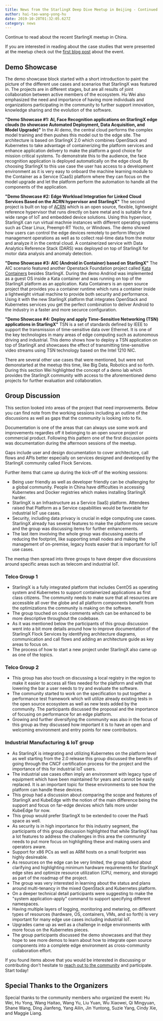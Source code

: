 ```yaml
---
title: News from the StarlingX Deep Dive Meetup in Beijing - Continued
author: hai-tao-wang-yong-hu
date: 2019-10-28T01:32:05.627Z
category: news
---
```


Continue to read about the recent StarlingX meetup in China. <!-- more -->

If you are interested in reading about the case studies that were presented at the meetup check out the [first blog post]() about the event.

## Demo Showcase
The demo showcase block started with a short introduction to paint the picture of the different use cases and scenarios that StarlingX was featured in. The projects are in different stages, but are all results of joint collaboration between active members of the ecosystem. Hu Wei also emphasized the need and importance of having more individuals and organizations participating in the community to further support innovation, knowledge sharing and the evolution of the software.

**"Demo Showcase #1: AI, Face Recognition applications on StarlingX edge clouds (to showcase Automated Deployment, Data Acquisition, and Model Upgrade)"**
In the AI demo, the central cloud performs the complex model training and then pushes this model out to the edge site. The architecture is based on StarlingX 2.0 which combines OpenStack and Kubernetes to take advantage of containerizing the platform services and enhance application delivery to make the platform a good choice for mission critical systems. To demonstrate this to the audience, the face recognition application is deployed automatically on the edge cloud. By choosing StarlingX to this use case the user has access to a development environment as it is very easy to onboard the machine learning module to the Container as a Service (CaaS) platform where they can focus on the model upgrade and let the platform perform the automation to handle all the components of the application.

**"Demo Showcase #2: Edge Workload Integration for Linked Cloud Services Based on the ACRN hypervisor and StarlingX"**
The second project is built on top of [ACRN](https://projectacrn.org) which is an open source, flexible, lightweight reference hypervisor that runs directly on bare metal and is suitable for a wide range of IoT and embedded device solutions. Using this hypervisor, StarlingX can run virtual machnie instances with different operating systems such as Clear Linux, Preempt-RT Yocto, or Windows. The demo showed how users can control the edge devices remotely to perform lifecycle management operations as well as to collect real-time data from the motor and analyze it in the central cloud. A containerized service with Data Analytics Reference Stack (DARS) was deployed on top of StarlingX for motor data analysis and anomaly detection.

**"Demo Showcase #3: AIC (Android in Container) based on StarlingX"**
The AIC scenario featured another Openstack Foundation project called [Kata Containers](https://katacontainers.io) besides StarlingX. During the demo Andriod was implemented as a guest OS inside a Kata container and was running on top of the StarlingX platform as an application. Kata Containers is an open source project that provides you a container runtime which runs a container inside a lightweight virtual machine to provide both security and performance. Using it with the new StarlingX platform that integrates OpenStack and Kubernetes services you get the perfect combination to deliver Android to the industry in a faster and more securce configuration.

**"Demo Showcase #4: Deploy and apply Time-Sensitive Networking (TSN) applications in StarlingX"**
TSN is a set of standards defined by IEEE to support the transmission of time-sensitive data over Ethernet. It is one of the key technologies in many areas of edge computing such as autonomous driving and industrial. This demo shows how to deploy a TSN application on top of StarlingX and showcases the effect of transmitting time-sensitive video streams using TSN technology based on the Intel 1210 NIC.

There are several other use cases that were mentioned, but were not demonstarted at the meetup this time, like Big Data, Robotics and so forth. During this section Wei highlighted the concept of a demo lab which provides the StarlingX community with access to the aforementioned demo projects for further evaluation and collaboration.

## Group Discussion

This section looked into areas of the project that need improvements. Below you can find note from the working sessions including an outline of the discussions as well as gaps that the community is looking into to fix.

Documentation is one of the areas that can always use some work and improvements regardles off it belonging to an open source project or commercial product. Following this pattern one of the first discussion points was documentation during the afternoon sessions of the meetup.

Gaps include user and design documentation to cover architecture, call flows and APIs better especially on services designed and developed by the StarlingX community called Flock Services. 

Further items that came up during the kick-off of the working sessions:

- Being user friendly as well as developer friendly can be challenging for a global community. People in China have difficulties in accessing Kubernetes and Docker registries which makes installing StarlingX harder.
- StarlingX is an Infrastructure as a Service (IaaS) platform. Attendees raised that Platform as a Service capabilities would be favorable for industrial IoT use cases.
- Security, including data privacy is crucial in edge computing use cases. StarlingX already has several features to make the platform more secure and the group was discussing items for further enhancements.
- The last item involving the whole group was discussing asects of reducing the footprint, like supporting small nodes and making the management of on-premise, legacy hosts easier that is important for IoT use cases.

The meetup then spread into three groups to have deeper dive discussions around specific areas such as telecom and industrial IoT.
 
### Telco Group 1

- StarlingX is a fully integrated platform that includes CentOS as operating system and Kubernetes to support containerized applications as first class citizens. The community needs to make sure that all resources are accessible all over the globe and all platform components benefit from the optimizations the community is making on the software.
- The group touched on code comments which can be enhanced to be more descriptive throughout the codebase.
- As it was mentioned below the participants of this group discussion went into a bit more details around how to improve documentation of the StarlingX Flock Services by identifying architecture diagrams, communication and call flows and adding an architecture guide as key areas to focus on.
- The process of how to start a new project under StarlingX also came up as one of the topics.

### Telco Group 2

- This group has also touch on discussing a local registry in the region to make it easier to access all files needed for the platform and with that lowering the bar a user needs to try and evaluate the software.
- The community started to work on the specification to put together a performance test framework which will utilize already existing tests in the open source ecosystem as well as new tests added by the community. The participants discussed the proposal and the importance of focusing on performance for an edge platform.
- Growing and further diversifying the community was also in the focus of this group as they discussed how important it is to have an open and welcoming environment and entry points for new contributors.

### Industrial Manufacturing & IoT group

- As StarlingX is integrating and utilizing Kubernetes on the platform level as well starting from the 2.0 release this group discussed the benefits of going through the CNCF certification process for the project and the importance of this for industrial IoT users.
- The industrial use cases often imply an environment with legacy type of equipment which have been maintained for years and cannot be easily replaced. It is an important topic for these environments to see how the platform can handle these devices.
- This group had a discussion about comparing the scope and features of StarlingX and KubeEdge with the notion of the main difference being the support and focus on far-edge devices which falls more under KubeEdge for now.
- This group would prefer StarlingX to be extended to cover the PaaS space as well.
- As security is in high importance for this industry segment, the participants of this group discussion highlighted that while StarlingX has a lot features to address the challenges in this area the community needs to put more focus on highlighting these and making users and operators aware.
- Support for x86 PCs as well as ARM hosts on a small footprint was highly desireable.
- As resources on the edge can be very limited, the group talked about clarifying and highlighting minimum hardware requirements for StarlingX edge sites and optimize resource utilization (CPU, memory, and storage) as part of the roadmap of the project.
- The group was very interested in learning about the status and plans around multi-tenancy in the mixed OpenStack and Kubernetes platform.
- On a deeper technical detail participants were suggesting to make the "system application-apply" command to support specifying different namespaces.
- Having multiple layers of logging, monitoring and metering, on different types of resources (hardware, OS, containers, VMs, and so forth) is very important for many edge use cases including industrial IoT.
- Upgrades came up as well as a challenge in edge environments with more focus on the Kubernetes pieces.
- The group participants discussed the demo showcases and that they hope to see more demos to learn about how to integrate open source components into a complete edge environment as cross-community collaboration effort.

If you found items above that you would be interested in discussing or contributing don't hesitate to [reach out to the community](https://www.starlingx.io/community/) and participate. Start today!

## Special Thanks to the Organizers

Special thanks to the community members who organized the event: Hu Wei, Hu Yong, Wang Haitao, Wang Yu, Liu Yuan, Wu Xiaowei, Qi Mingyuan, Shane Wang, Ding Jianfeng, Yang Ailin, Jin Yuntong, Suzie Yang, Cindy Xie, and Maggie Liang.

